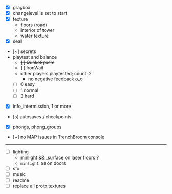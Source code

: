 - [x] graybox
- [x] changelevel is set to start
- [x] texture
  - floors (road)
  - interior of tower
  - water texture
- [x] seal
- [~] secrets
- playtest and balance
  - ~~[ ] QuakeSpasm~~
  - ~~[ ] IronWail~~
  - other players playtested; count: 2
    - no negative feedback o_o
  - [ ] 0 easy
  - [ ] 1 normal
  - [ ] 2 hard
- [x] info_intermission, 1 or more
- [s] autosaves / checkpoints
- [x] phongs, phong_groups
- [~] no MAP issues in TrenchBroom console

---

- [ ] lighting
  - minlight && \_surface on laser floors ?
  - `minlight 50` on doors
- [ ] sfx
- [ ] music
- [ ] readme
- [ ] replace all proto textures
